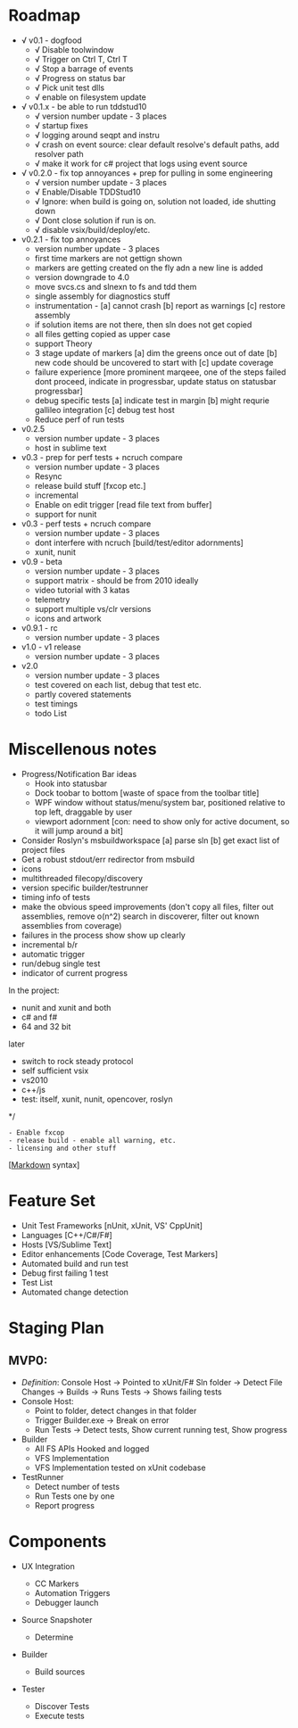 ﻿# Roadmap

  - √ v0.1 - dogfood
    - √ Disable toolwindow
    - √ Trigger on Ctrl T, Ctrl T
    - √ Stop a barrage of events
    - √ Progress on status bar
    - √ Pick unit test dlls
    - √ enable on filesystem update
  - √ v0.1.x - be able to run tddstud10
    - √ version number update - 3 places
    - √ startup fixes
    - √ logging around seqpt and instru
    - √ crash on event source: clear default resolve's default paths, add resolver path
    - √ make it work for c# project that logs using event source
  - √ v0.2.0 - fix top annoyances + prep for pulling in some engineering
    - √ version number update - 3 places
    - √ Enable/Disable TDDStud10
    - √ Ignore: when build is going on, solution not loaded, ide shutting down
    - √ Dont close solution if run is on.
    - √ disable vsix/build/deploy/etc.
  - v0.2.1 - fix top annoyances
    - version number update - 3 places
    - first time markers are not gettign shown
    - markers are getting created on the fly adn a new line is added
    - version downgrade to 4.0
    - move svcs.cs and slnexn to fs and tdd them
    - single assembly for diagnostics stuff
    - instrumentation - [a] cannot crash [b] report as warnings [c] restore assembly
    - if solution items are not there, then sln does not get copied
    - all files getting copied as upper case
    - support Theory
    - 3 stage update of markers [a] dim the greens once out of date [b] new code should be uncovered to start with [c] update coverage
    - failure experience [more prominent marqeee, one of the steps failed dont proceed, indicate in progressbar, update status on statusbar progressbar]
    - debug specific tests [a] indicate test in margin [b] might requrie gallileo integration [c] debug test host
    - Reduce perf of run tests
  - v0.2.5
    - version number update - 3 places
    - host in sublime text
  - v0.3 - prep for perf tests + ncruch compare
    - version number update - 3 places
    - Resync
    - release build stuff [fxcop etc.]
    - incremental
    - Enable on edit trigger [read file text from buffer]
    - support for nunit
  - v0.3 - perf tests + ncruch compare
    - version number update - 3 places
    - dont interfere with ncruch [build/test/editor adornments]
    - xunit, nunit
  - v0.9 - beta
    - version number update - 3 places
    - support matrix - should be from 2010 ideally
    - video tutorial with 3 katas
    - telemetry
    - support multiple vs/clr versions
    - icons and artwork
  - v0.9.1 - rc
    - version number update - 3 places
  - v1.0 - v1 release
    - version number update - 3 places
  - v2.0
    - version number update - 3 places
    - test covered on each list, debug that test etc.
    - partly covered statements
    - test timings
    - todo List


# Miscellenous notes

  - Progress/Notification Bar ideas
    - Hook into statusbar
    - Dock toobar to bottom [waste of space from the toolbar title]
    - WPF window without status/menu/system bar, positioned relative to top left, draggable by user
    - viewport adornment [con: need to show only for active document, so it will jump around a bit]
  - Consider Roslyn's msbuildworkspace [a] parse sln [b] get exact list of project files
  - Get a robust stdout/err redirector from msbuild
  - icons
  - multithreaded filecopy/discovery
  - version specific builder/testrunner
  - timing info of tests
  - make the obvious speed improvements (don't copy all files, filter out assemblies, remove o(n^2) search in discoverer, filter out known assemblies from coverage)
  - failures in the process show show up clearly 
  - incremental b/r  
  - automatic trigger
  - run/debug single test
  - indicator of current progress

  In the project:
  - nunit and xunit and both
  - c# and f#
  - 64 and 32 bit

  later 
  - switch to rock steady protocol
  - self sufficient vsix
  - vs2010
  - c++/js
  - test: itself, xunit, nunit, opencover, roslyn

   */

    - Enable fxcop
    - release build - enable all warning, etc.
    - licensing and other stuff


  [[Markdown](http://daringfireball.net/projects/markdown/) syntax]

  # Feature Set #
  - Unit Test Frameworks [nUnit, xUnit, VS' CppUnit] 
  - Languages [C++/C#/F#] 
  - Hosts [VS/Sublime Text] 
  - Editor enhancements [Code Coverage, Test Markers] 
  - Automated build and run test 
  - Debug first failing 1 test 
  - Test List 
  - Automated change detection

  # Staging Plan #
  ## MVP0: ##
  - *Definition*: Console Host -> Pointed to xUnit/F# Sln folder -> Detect File Changes -> Builds -> Runs Tests -> Shows failing tests 
  - Console Host:
      - Point to folder, detect changes in that folder
      - Trigger Builder.exe -> Break on error
      - Run Tests -> Detect tests, Show current running test, Show progress 
  - Builder
      - All FS APIs Hooked and logged
      - VFS Implementation
      - VFS Implementation tested on xUnit codebase
  - TestRunner 
      - Detect number of tests
      - Run Tests one by one
      - Report progress

  # Components #
  - UX Integration 
      - CC Markers 
      - Automation Triggers 
      - Debugger launch 
 
  - Source Snapshoter 
      - Determine  
 
  - Builder 
      - Build sources 
 
  - Tester 
      - Discover Tests 
      - Execute tests 
